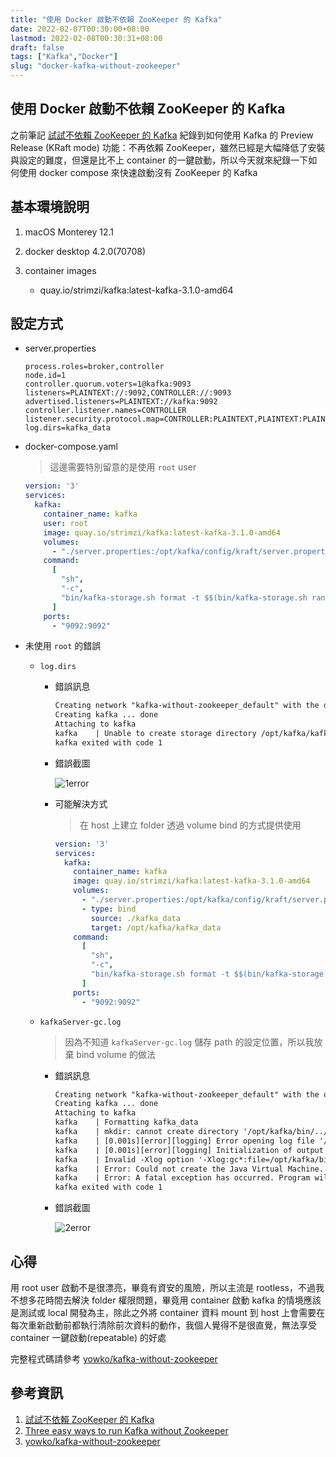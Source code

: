 ```yaml
---
title: "使用 Docker 啟動不依賴 ZooKeeper 的 Kafka"
date: 2022-02-07T00:30:00+08:00
lastmod: 2022-02-08T00:30:31+08:00
draft: false
tags: ["Kafka","Docker"]
slug: "docker-kafka-without-zookeeper"
---
```


## 使用 Docker 啟動不依賴 ZooKeeper 的 Kafka

之前筆記 [試試不依賴 ZooKeeper 的 Kafka](./kafka-without-zookeeper) 紀錄到如何使用 Kafka 的 Preview Release (KRaft mode) 功能：不再依賴 ZooKeeper，雖然已經是大幅降低了安裝與設定的難度，但還是比不上 container 的一鍵啟動，所以今天就來紀錄一下如何使用 docker compose 來快速啟動沒有 ZooKeeper 的 Kafka

## 基本環境說明

1. macOS Monterey 12.1
2. docker desktop 4.2.0(70708)
3. container images

    - quay.io/strimzi/kafka:latest-kafka-3.1.0-amd64

## 設定方式

- server.properties

    ```config
    process.roles=broker,controller
    node.id=1
    controller.quorum.voters=1@kafka:9093
    listeners=PLAINTEXT://:9092,CONTROLLER://:9093
    advertised.listeners=PLAINTEXT://kafka:9092
    controller.listener.names=CONTROLLER
    listener.security.protocol.map=CONTROLLER:PLAINTEXT,PLAINTEXT:PLAINTEXT
    log.dirs=kafka_data
    ```

- docker-compose.yaml

    > 這邊需要特別留意的是使用 `root` user

    ```yaml
    version: '3'
    services:
      kafka:
        container_name: kafka
        user: root
        image: quay.io/strimzi/kafka:latest-kafka-3.1.0-amd64
        volumes:
          - "./server.properties:/opt/kafka/config/kraft/server.properties"
        command:
          [
            "sh",
            "-c",
            "bin/kafka-storage.sh format -t $$(bin/kafka-storage.sh random-uuid) -c /opt/kafka/config/kraft/server.properties && bin/kafka-server-start.sh /opt/kafka/config/kraft/server.properties",
          ]
        ports:
          - "9092:9092"
    ```

- 未使用 `root` 的錯誤

    - `log.dirs`
        - 錯誤訊息

            ```txt
            Creating network "kafka-without-zookeeper_default" with the default driver
            Creating kafka ... done
            Attaching to kafka
            kafka    | Unable to create storage directory /opt/kafka/kafka_data: /opt/kafka/kafka_data
            kafka exited with code 1
            ```

        - 錯誤截圖

            ![1error](https://user-images.githubusercontent.com/3851540/152758025-66e1008e-7428-43ef-a438-ca03f12b1107.png)

        - 可能解決方式

            > 在 host 上建立 folder 透過 volume bind 的方式提供使用

            ```yaml
            version: '3'
            services:
              kafka:
                container_name: kafka
                image: quay.io/strimzi/kafka:latest-kafka-3.1.0-amd64
                volumes:
                  - "./server.properties:/opt/kafka/config/kraft/server.properties"
                  - type: bind
                    source: ./kafka_data
                    target: /opt/kafka/kafka_data
                command:
                  [
                    "sh",
                    "-c",
                    "bin/kafka-storage.sh format -t $$(bin/kafka-storage.sh random-uuid) -c /opt/kafka/config/kraft/server.properties && bin/kafka-server-start.sh /opt/kafka/config/kraft/server.properties",
                  ]
                ports:
                  - "9092:9092"
            ```

    - `kafkaServer-gc.log`

        > 因為不知道 `kafkaServer-gc.log` 儲存 path 的設定位置，所以我放棄 bind volume 的做法

        - 錯誤訊息

            ```txt
            Creating network "kafka-without-zookeeper_default" with the default driver
            Creating kafka ... done
            Attaching to kafka
            kafka    | Formatting kafka_data
            kafka    | mkdir: cannot create directory '/opt/kafka/bin/../logs': Permission denied
            kafka    | [0.001s][error][logging] Error opening log file '/opt/kafka/bin/../logs/kafkaServer-gc.log': No such file or directory
            kafka    | [0.001s][error][logging] Initialization of output 'file=/opt/kafka/bin/../logs/kafkaServer-gc.log' using options 'filecount=10,filesize=100M' failed.
            kafka    | Invalid -Xlog option '-Xlog:gc*:file=/opt/kafka/bin/../logs/kafkaServer-gc.log:time,tags:filecount=10,filesize=100M', see error log for details.
            kafka    | Error: Could not create the Java Virtual Machine.
            kafka    | Error: A fatal exception has occurred. Program will exit.
            kafka exited with code 1
            ```

        - 錯誤截圖

            ![2error](https://user-images.githubusercontent.com/3851540/152758038-fe592060-a934-4e81-a5ec-7ed4c906b7dd.png)

## 心得

用 root user 啟動不是很漂亮，畢竟有資安的風險，所以主流是 rootless，不過我不想多花時間去解決 folder 權限問題，畢竟用 container 啟動 kafka 的情境應該是測試或 local 開發為主，除此之外將 container 資料 mount 到 host 上會需要在每次重新啟動前都執行清除前次資料的動作，我個人覺得不是很直覺，無法享受 container 一鍵啟動(repeatable) 的好處

完整程式碼請參考 [yowko/kafka-without-zookeeper](https://github.com/yowko/kafka-without-zookeeper)

## 參考資訊

1. [試試不依賴 ZooKeeper 的 Kafka](./kafka-without-zookeeper)
2. [Three easy ways to run Kafka without Zookeeper](https://hellokube.dev/posts/three-ways-zookeepeerless-kafka/)
3. [yowko/kafka-without-zookeeper](https://github.com/yowko/kafka-without-zookeeper)
